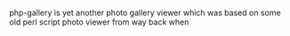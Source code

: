 php-gallery is yet another photo gallery viewer which was based on some old perl script photo viewer from way back when
